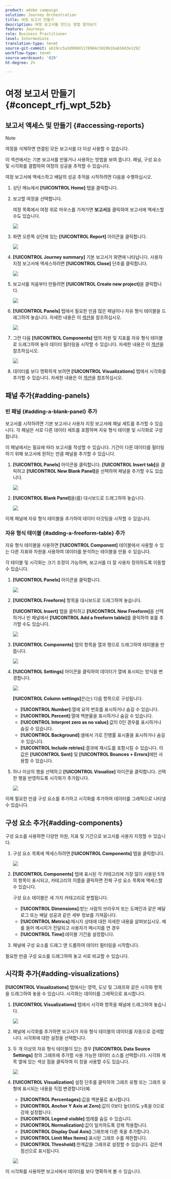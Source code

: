 ```yaml
---
product: adobe campaign
solution: Journey Orchestration
title: 여정 보고서 만들기
description: 여정 보고서를 만드는 방법 알아보기
feature: Journeys
role: Business Practitioner
level: Intermediate
translation-type: tm+mt
source-git-commit: ab19cc5a3d998d1178984c5028b1ba650d3e1292
workflow-type: tm+mt
source-wordcount: '829'
ht-degree: 2%

---
```



# 여정 보고서 만들기 {#concept_rfj_wpt_52b}

## 보고서 액세스 및 만들기 {#accessing-reports}

>[!NOTE]
>
>여정을 삭제하면 연결된 모든 보고서를 더 이상 사용할 수 없습니다.

이 섹션에서는 기본 보고서를 만들거나 사용하는 방법을 보여 줍니다. 패널, 구성 요소 및 시각화를 결합하여 여정의 성공을 추적할 수 있습니다.

여정 보고서에 액세스하고 배달의 성공 추적을 시작하려면 다음을 수행하십시오.

1. 상단 메뉴에서 **[!UICONTROL Home]** 탭을 클릭합니다.

1. 보고할 여정을 선택합니다.

   여정 목록에서 여정 위로 마우스를 가져가면 **보고서**&#x200B;를 클릭하여 보고서에 액세스할 수도 있습니다.

   ![](../assets/dynamic_report_journey.png)

1. 화면 오른쪽 상단에 있는 **[!UICONTROL Report]** 아이콘을 클릭합니다.

   ![](../assets/dynamic_report_journey_2.png)

1. **[!UICONTROL Journey summary]** 기본 보고서가 화면에 나타납니다. 사용자 지정 보고서에 액세스하려면 **[!UICONTROL Close]** 단추를 클릭합니다.

   ![](../assets/dynamic_report_journey_12.png)

1. 보고서를 처음부터 만들려면 **[!UICONTROL Create new project]**&#x200B;을 클릭합니다.

   ![](../assets/dynamic_report_journey_3.png)

1. **[!UICONTROL Panels]** 탭에서 필요한 만큼 많은 패널이나 자유 형식 테이블을 드래그하여 놓습니다. 자세한 내용은 이 [섹션](#adding-panels)을 참조하십시오.

   ![](../assets/dynamic_report_journey_4.png)

1. 그런 다음 **[!UICONTROL Components]** 탭의 차원 및 지표를 자유 형식 테이블로 드래그하여 놓아 데이터 필터링을 시작할 수 있습니다. 자세한 내용은 이 [섹션](#adding-components)을 참조하십시오.

   ![](../assets/dynamic_report_journey_5.png)

1. 데이터를 보다 명확하게 보려면 **[!UICONTROL Visualizations]** 탭에서 시각화를 추가할 수 있습니다. 자세한 내용은 이 [섹션](#adding-visualizations)을 참조하십시오.

## 패널 추가{#adding-panels}

### 빈 패널 {#adding-a-blank-panel} 추가

보고서를 시작하려면 기본 보고서나 사용자 지정 보고서에 패널 세트를 추가할 수 있습니다. 각 패널은 서로 다른 데이터 세트를 포함하며 자유 형식 테이블 및 시각화로 구성됩니다.

이 패널에서는 필요에 따라 보고서를 작성할 수 있습니다. 기간이 다른 데이터를 필터링하기 위해 보고서에 원하는 만큼 패널을 추가할 수 있습니다.

1. **[!UICONTROL Panels]** 아이콘을 클릭합니다. **[!UICONTROL Insert tab]**&#x200B;을 클릭하고 **[!UICONTROL New Blank Panel]**&#x200B;을 선택하여 패널을 추가할 수도 있습니다.

   ![](../assets/dynamic_report_panel_1.png)

1. **[!UICONTROL Blank Panel]**&#x200B;을(를) 대시보드로 드래그하여 놓습니다.

   ![](../assets/dynamic_report_panel.png)

이제 패널에 자유 형식 테이블을 추가하여 데이터 타깃팅을 시작할 수 있습니다.

### 자유 형식 테이블 {#adding-a-freeform-table} 추가

자유 형식 테이블을 사용하면 **[!UICONTROL Component]** 테이블에서 사용할 수 있는 다른 지표와 차원을 사용하여 데이터를 분석하는 테이블을 만들 수 있습니다.

각 테이블 및 시각화는 크기 조정이 가능하며, 보고서를 더 잘 사용자 정의하도록 이동할 수 있습니다.

1. **[!UICONTROL Panels]** 아이콘을 클릭합니다.

   ![](../assets/dynamic_report_panel_1.png)

1. **[!UICONTROL Freeform]** 항목을 대시보드로 드래그하여 놓습니다.

   **[!UICONTROL Insert]** 탭을 클릭하고 **[!UICONTROL New Freeform]**&#x200B;을 선택하거나 빈 패널에서 **[!UICONTROL Add a freeform table]**&#x200B;를 클릭하여 표를 추가할 수도 있습니다.

   ![](../assets/dynamic_report_panel_2.png)

1. **[!UICONTROL Components]** 탭의 항목을 열과 행으로 드래그하여 테이블을 만듭니다.

   ![](../assets/dynamic_report_freeform_3.png)

1. **[!UICONTROL Settings]** 아이콘을 클릭하여 데이터가 열에 표시되는 방식을 변경합니다.

   ![](../assets/dynamic_report_freeform_4.png)

   **[!UICONTROL Column settings]**&#x200B;은(는) 다음 항목으로 구성됩니다.

   * **[!UICONTROL Number]**:열에 요약 번호를 표시하거나 숨길 수 있습니다.
   * **[!UICONTROL Percent]**:열에 백분율을 표시하거나 숨길 수 있습니다.
   * **[!UICONTROL Interpret zero as no value]**:값이 0인 경우를 표시하거나 숨길 수 있습니다.
   * **[!UICONTROL Background]**:셀에서 가로 진행률 표시줄을 표시하거나 숨길 수 있습니다.
   * **[!UICONTROL Include retries]**:결과에 재시도를 포함시킬 수 있습니다. 이 값은 **[!UICONTROL Sent]** 및 **[!UICONTROL Bounces + Errors]**&#x200B;에만 사용할 수 있습니다.

1. 하나 이상의 행을 선택하고 **[!UICONTROL Visualize]** 아이콘을 클릭합니다. 선택한 행을 반영하도록 시각화가 추가됩니다.

   ![](../assets/dynamic_report_freeform_5.png)

이제 필요한 만큼 구성 요소를 추가하고 시각화를 추가하여 데이터를 그래픽으로 나타낼 수 있습니다.

## 구성 요소 추가{#adding-components}

구성 요소를 사용하면 다양한 차원, 지표 및 기간으로 보고서를 사용자 지정할 수 있습니다.

1. 구성 요소 목록에 액세스하려면 **[!UICONTROL Components]** 탭을 클릭합니다.

   ![](../assets/dynamic_report_components.png)

1. **[!UICONTROL Components]** 탭에 표시된 각 카테고리에 가장 많이 사용된 5개의 항목이 표시되고, 카테고리의 이름을 클릭하면 전체 구성 요소 목록에 액세스할 수 있습니다.

   구성 요소 테이블은 세 가지 카테고리로 분할됩니다.

   * **[!UICONTROL Dimensions]**:받는 사람의 브라우저 또는 도메인과 같은 배달 로그 또는 배달 성공과 같은 세부 정보를 가져옵니다.
   * **[!UICONTROL Metrics]**:메시지 상태에 대한 자세한 내용을 살펴보십시오. 예를 들어 메시지가 전달되고 사용자가 메시지를 연 경우
   * **[!UICONTROL Time]**:테이블 기간을 설정합니다.

1. 패널에 구성 요소를 드래그 앤 드롭하여 데이터 필터링을 시작합니다.

필요한 만큼 구성 요소를 드래그하여 놓고 서로 비교할 수 있습니다.

## 시각화 추가{#adding-visualizations}

**[!UICONTROL Visualizations]** 탭에서는 영역, 도넛 및 그래프와 같은 시각화 항목을 드래그하여 놓을 수 있습니다. 시각화는 데이터를 그래픽으로 표시합니다.

1. **[!UICONTROL Visualizations]** 탭에서 시각화 항목을 패널에 드래그하여 놓습니다.

   ![](../assets/dynamic_report_visualization_1.png)

1. 패널에 시각화를 추가하면 보고서가 자유 형식 테이블의 데이터를 자동으로 검색합니다. 시각화에 대한 설정을 선택합니다.
1. 두 개 이상의 자유 형식 테이블이 있는 경우 **[!UICONTROL Data Source Settings]** 창의 그래프에 추가할 사용 가능한 데이터 소스를 선택합니다. 시각화 제목 옆에 있는 색상 점을 클릭하여 이 창을 사용할 수도 있습니다.

   ![](../assets/dynamic_report_visualization_2.png)

1. **[!UICONTROL Visualization]** 설정 단추를 클릭하여 그래프 유형 또는 그래프 유형에 표시되는 내용을 직접 변경합니다(예:

   * **[!UICONTROL Percentages]**:값을 백분율로 표시합니다.
   * **[!UICONTROL Anchor Y Axis at Zero]**:값이 0보다 높더라도 y축을 0으로 강제 설정합니다.
   * **[!UICONTROL Legend visible]**:범례를 숨길 수 있습니다.
   * **[!UICONTROL Normalization]**:값이 일치하도록 강제 적용합니다.
   * **[!UICONTROL Display Dual Axis]**:그래프에 다른 축을 추가합니다.
   * **[!UICONTROL Limit Max Items]**:표시된 그래프 수를 제한합니다.
   * **[!UICONTROL Threshold]**:한계값을 그래프로 설정할 수 있습니다. 검은색 점선으로 표시됩니다.

   ![](../assets/dynamic_report_visualization_3.png)

이 시각화를 사용하면 보고서에서 데이터를 보다 명확하게 볼 수 있습니다.